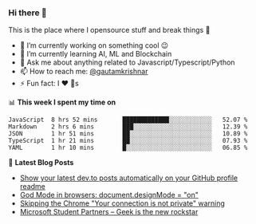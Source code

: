 ### Hi there 👋
This is the place where I opensource stuff and break things :rofl:

- 🔭 I’m currently working on something cool :wink:
- 🌱 I’m currently learning AI, ML and Blockchain
- 💬 Ask me about anything related to Javascript/Typescript/Python
- 📫 How to reach me: [@gautamkrishnar](https://twitter.com/gautamkrishnar)
- ⚡ Fun fact: I :heart: :dog:s

📊 **This week I spent my time on**
<!--START_SECTION:waka-->
```text
JavaScript  8 hrs 52 mins       █████████████░░░░░░░░░░░░   52.07 % 
Markdown    2 hrs 6 mins        ███░░░░░░░░░░░░░░░░░░░░░░   12.39 % 
JSON        1 hr 51 mins        ██░░░░░░░░░░░░░░░░░░░░░░░   10.89 % 
TypeScript  1 hr 21 mins        ██░░░░░░░░░░░░░░░░░░░░░░░   07.93 % 
YAML        1 hr 10 mins        █░░░░░░░░░░░░░░░░░░░░░░░░   06.85 %
```
<!--END_SECTION:waka-->

📕 **Latest Blog Posts**
<!-- BLOG-POST-LIST:START -->
- [Show your latest dev.to posts automatically on your GitHub profile readme](https://dev.to/gautamkrishnar/show-your-latest-dev-to-posts-automatically-in-your-github-profile-readme-3nk8)
- [God Mode in browsers: document.designMode = "on"](https://dev.to/gautamkrishnar/god-mode-in-browsers-document-designmode-on-2pmo)
- [Skipping the Chrome "Your connection is not private" warning](https://dev.to/gautamkrishnar/quickbits-1-skipping-the-chrome-your-connection-is-not-private-warning-4kp1)
- [Microsoft Student Partners – Geek is the new rockstar](https://dev.to/gautamkrishnar/microsoft-student-partners--geek-is-the-new-rockstar)
<!-- BLOG-POST-LIST:END -->
